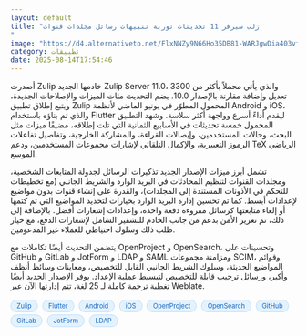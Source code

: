 ```yaml
---
layout: default
title: "زلب سيرفر 11 تحديثات ثورية تنبيهات رسائل مجلدات قنوات
"
image: "https://d4.alternativeto.net/FlxNNZy9N66Ho35DB81-WARJgwDia403vfevyWzs-XA/rs:fill:1520:760:0/g:ce:0:0/YWJzOi8vZGlzdC9jb250ZW50LzE3NTUxOTU0Njc1OTEucG5n.png"
category: تطبيقات
date: 2025-08-14T17:54:46
---
```


أصدرت Zulip خادمها الجديد Zulip Server 11.0، والذي يأتي محملاً بأكثر من 3300 تعديل وإضافة مقارنة بالإصدار 10.0. يضم التحديث مئات الميزات والإصلاحات الجديدة، ويتبع إطلاق تطبيق Zulip المحمول المطوّر في يونيو الماضي لأنظمة Android و iOS، والذي تم بناؤه باستخدام Flutter ليقدم أداءً أسرع وواجهة أكثر سلاسة. وشهد التطبيق المحمول خمسة تحديثات في الأسابيع الثمانية التي تلت إطلاقه، مضيفًا ميزات مثل البحث، وحالات المستخدمين، وإيصالات القراءة، والمشاركة الخارجية، وتفاصيل تفاعلات الرموز التعبيرية، والإكمال التلقائي لإشارات مجموعات المستخدمين، ودعم TeX الرياضي الموسع.

تشمل أبرز ميزات الإصدار الجديد تذكيرات الرسائل لجدولة المتابعات الشخصية، ومجلدات القنوات لتنظيم المحادثات في البريد الوارد والشريط الجانبي (مع تخطيطات للتحكم في الأذونات المستندة إلى المجلدات)، والقدرة على إنشاء قنوات بدون مواضيع لإعدادات أبسط. كما تم تحسين إدارة البريد الوارد بخيارات لتحديد المواضيع التي تم كتمها أو إلغاء متابعتها كرسائل مقروءة دفعة واحدة، وإعدادات إشعارات أفضل. بالإضافة إلى ذلك، تم تعزيز الأمن بدعم من جانب الخادم للتشفير الشامل لإشعارات الدفع، مع خيار طلب ذلك وسلوك احتياطي للعملاء غير المدعومين.

يتضمن التحديث أيضًا تكاملات مع OpenProject و OpenSearch، وتحسينات على GitHub و GitLab و JotForm و LDAP و SAML ومزامنة مجموعات SCIM، وقوائم المواضيع الحديثة، وسلوك الشريط الجانبي القابل للتخصيص، ومعاينات وسائط أنظف وأكبر، ورسائل ترحيب قابلة للتخصيص لتبسيط عملية الإعداد. يوفر الإصدار الجديد أيضًا تغطية ترجمة كاملة لـ 25 لغة، تتم إدارتها الآن عبر Weblate.

<div style="margin-top:2px; margin-bottom:2px;"><a href="https://bidjadraft.github.io/?query=Zulip" style="background:#e3f2fd; color:#1565c0; font-size:80%; border-radius:12px; padding:3px 10px; margin:2px 4px 2px 0; display:inline-block; border:1px solid #bbdefb; text-decoration:none;">Zulip</a> <a href="https://bidjadraft.github.io/?query=Flutter" style="background:#e3f2fd; color:#1565c0; font-size:80%; border-radius:12px; padding:3px 10px; margin:2px 4px 2px 0; display:inline-block; border:1px solid #bbdefb; text-decoration:none;">Flutter</a> <a href="https://bidjadraft.github.io/?query=Android" style="background:#e3f2fd; color:#1565c0; font-size:80%; border-radius:12px; padding:3px 10px; margin:2px 4px 2px 0; display:inline-block; border:1px solid #bbdefb; text-decoration:none;">Android</a> <a href="https://bidjadraft.github.io/?query=iOS" style="background:#e3f2fd; color:#1565c0; font-size:80%; border-radius:12px; padding:3px 10px; margin:2px 4px 2px 0; display:inline-block; border:1px solid #bbdefb; text-decoration:none;">iOS</a> <a href="https://bidjadraft.github.io/?query=OpenProject" style="background:#e3f2fd; color:#1565c0; font-size:80%; border-radius:12px; padding:3px 10px; margin:2px 4px 2px 0; display:inline-block; border:1px solid #bbdefb; text-decoration:none;">OpenProject</a> <a href="https://bidjadraft.github.io/?query=OpenSearch" style="background:#e3f2fd; color:#1565c0; font-size:80%; border-radius:12px; padding:3px 10px; margin:2px 4px 2px 0; display:inline-block; border:1px solid #bbdefb; text-decoration:none;">OpenSearch</a> <a href="https://bidjadraft.github.io/?query=GitHub" style="background:#e3f2fd; color:#1565c0; font-size:80%; border-radius:12px; padding:3px 10px; margin:2px 4px 2px 0; display:inline-block; border:1px solid #bbdefb; text-decoration:none;">GitHub</a> <a href="https://bidjadraft.github.io/?query=GitLab" style="background:#e3f2fd; color:#1565c0; font-size:80%; border-radius:12px; padding:3px 10px; margin:2px 4px 2px 0; display:inline-block; border:1px solid #bbdefb; text-decoration:none;">GitLab</a> <a href="https://bidjadraft.github.io/?query=JotForm" style="background:#e3f2fd; color:#1565c0; font-size:80%; border-radius:12px; padding:3px 10px; margin:2px 4px 2px 0; display:inline-block; border:1px solid #bbdefb; text-decoration:none;">JotForm</a> <a href="https://bidjadraft.github.io/?query=LDAP" style="background:#e3f2fd; color:#1565c0; font-size:80%; border-radius:12px; padding:3px 10px; margin:2px 4px 2px 0; display:inline-block; border:1px solid #bbdefb; text-decoration:none;">LDAP</a></div><br><br>
